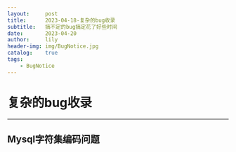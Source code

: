 ```yaml
---
layout:     post
title:      2023-04-18-复杂的bug收录
subtitle:   搞不定的bug搞定花了好些时间
date:       2023-04-20
author:     lily
header-img: img/BugNotice.jpg
catalog:    true
tags:
    - BugNotice
---
```


# 复杂的bug收录
---
## Mysql字符集编码问题
